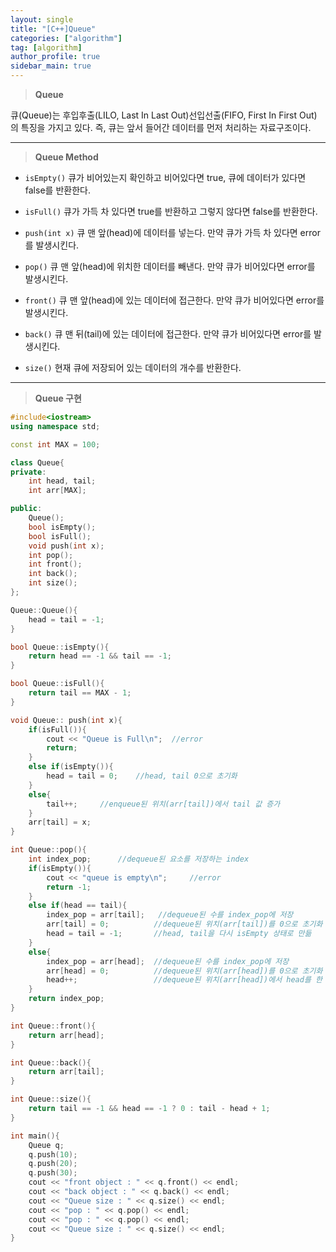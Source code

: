 ```yaml
---
layout: single
title: "[C++]Queue"
categories: ["algorithm"]
tag: [algorithm]
author_profile: true
sidebar_main: true
---
```


> **Queue**

큐(Queue)는 후입후출(LILO, Last In Last Out)선입선출(FIFO, First In First Out) 의 특징을 가지고 있다. 즉, 큐는 앞서 들어간 데이터를 먼저 처리하는 자료구조이다.

---

> **Queue Method**

* ```isEmpty()```
큐가 비어있는지 확인하고 비어있다면 true, 큐에 데이터가 있다면 false를 반환한다.

* ```isFull()```
큐가 가득 차 있다면 true를 반환하고 그렇지 않다면 false를 반환한다. 

* ```push(int x)```
큐 맨 앞(head)에 데이터를 넣는다. 만약 큐가 가득 차 있다면 error를 발생시킨다.

* ```pop()```
큐 맨 앞(head)에 위치한 데이터를 빼낸다. 만약 큐가 비어있다면 error를 발생시킨다.

* ```front()```
큐 맨 앞(head)에 있는 데이터에 접근한다. 만약 큐가 비어있다면 error를 발생시킨다.

* ```back()```
큐 맨 뒤(tail)에 있는 데이터에 접근한다. 만약 큐가 비어있다면 error를 발생시킨다.

* ```size()```
현재 큐에 저장되어 있는 데이터의 개수를 반환한다.

---

> **Queue 구현**

```cpp
#include<iostream>
using namespace std;

const int MAX = 100;

class Queue{
private:
    int head, tail;
    int arr[MAX];

public:
    Queue();
    bool isEmpty();
    bool isFull();
    void push(int x);
    int pop();
    int front();
    int back();
    int size();
};

Queue::Queue(){
    head = tail = -1;
}

bool Queue::isEmpty(){
    return head == -1 && tail == -1;
}

bool Queue::isFull(){
    return tail == MAX - 1;
}

void Queue:: push(int x){
    if(isFull()){
        cout << "Queue is Full\n";	//error
        return;
    }
    else if(isEmpty()){
        head = tail = 0;    //head, tail 0으로 초기화
    }
    else{
        tail++;		//enqueue된 위치(arr[tail])에서 tail 값 증가
    }
    arr[tail] = x; 
}

int Queue::pop(){
    int index_pop;      //dequeue된 요소를 저장하는 index
    if(isEmpty()){
        cout << "queue is empty\n";		//error
        return -1;
    }
    else if(head == tail){
        index_pop = arr[tail];   //dequeue된 수를 index_pop에 저장
        arr[tail] = 0;          //dequeue된 위치(arr[tail])를 0으로 초기화
        head = tail = -1;		//head, tail을 다시 isEmpty 상태로 만듦
    }
    else{
        index_pop = arr[head];  //dequeue된 수를 index_pop에 저장
        arr[head] = 0;          //dequeue된 위치(arr[head])를 0으로 초기화
        head++;                 //dequeue된 위치(arr[head])에서 head를 한 칸 증가
    }
    return index_pop;
}

int Queue::front(){
    return arr[head];
}

int Queue::back(){
    return arr[tail];
}

int Queue::size(){
    return tail == -1 && head == -1 ? 0 : tail - head + 1;
}

int main(){
    Queue q;
    q.push(10);
    q.push(20);
    q.push(30);
    cout << "front object : " << q.front() << endl;
    cout << "back object : " << q.back() << endl;
    cout << "Queue size : " << q.size() << endl;
    cout << "pop : " << q.pop() << endl;
    cout << "pop : " << q.pop() << endl;
    cout << "Queue size : " << q.size() << endl;
}
```